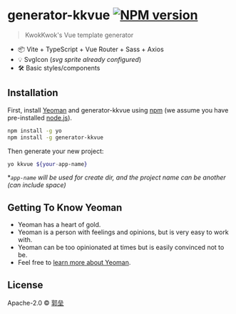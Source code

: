 # generator-kkvue [![NPM version][npm-image]][npm-url]

> KwokKwok&#39;s Vue template generator

- 📦 Vite + TypeScript + Vue Router + Sass + Axios
- 💡 SvgIcon (*svg sprite already configured*)
- 🛠️ Basic styles/components

## Installation

First, install [Yeoman](http://yeoman.io) and generator-kkvue using [npm](https://www.npmjs.com/) (we assume you have pre-installed [node.js](https://nodejs.org/)).

```bash
npm install -g yo
npm install -g generator-kkvue
```

Then generate your new project:

```bash
yo kkvue ${your-app-name}
```

**`app-name` will be used for create dir, and the project name can be another (can include space)*

## Getting To Know Yeoman

 * Yeoman has a heart of gold.
 * Yeoman is a person with feelings and opinions, but is very easy to work with.
 * Yeoman can be too opinionated at times but is easily convinced not to be.
 * Feel free to [learn more about Yeoman](http://yeoman.io/).

## License

Apache-2.0 © [郭垒]()


[npm-image]: https://badge.fury.io/js/generator-kkvue.svg
[npm-url]: https://npmjs.org/package/generator-kkvue


